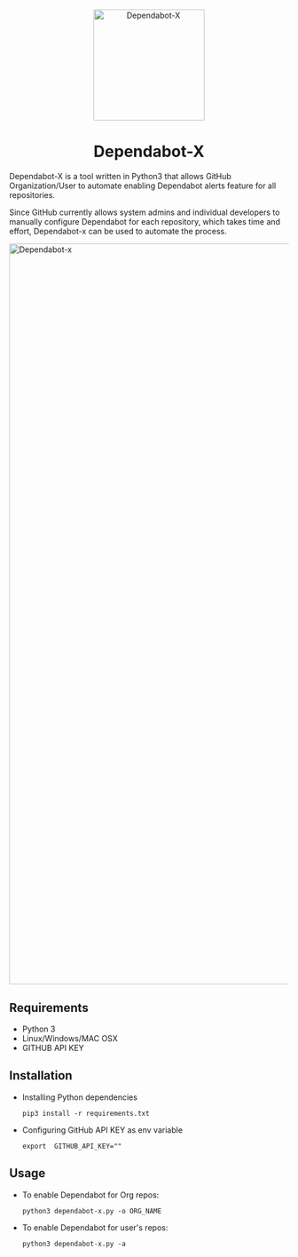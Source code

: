 # 
<p align="center">
  <img width="200" src="https://user-images.githubusercontent.com/55149010/127099805-4e36c8a0-143a-4b53-bc84-6d7fc2f14d6b.png" alt="Dependabot-X">
<h1 align="center">Dependabot-X</h1>
</p>





Dependabot-X is a tool written in Python3 that allows GitHub Organization/User to automate enabling Dependabot alerts feature for all repositories. 


Since GitHub currently allows system admins and individual developers to manually configure Dependabot for each repository, which takes time and effort, Dependabot-x can be used to automate the process.

<img width="1335" alt="Dependabot-x" src="https://user-images.githubusercontent.com/55149010/127097461-5259bf95-8e53-4335-8eaa-d2ca181a953e.png">


## Requirements <br>
* Python 3
* Linux/Windows/MAC OSX
* GITHUB API KEY

## Installation 

* Installing Python dependencies 

   ```pip3 install -r requirements.txt```

* Configuring GitHub API KEY as env variable

   ```export  GITHUB_API_KEY=""```
 

## Usage

* To enable Dependabot for Org repos: 

   ```python3 dependabot-x.py -o ORG_NAME ```
   
* To enable Dependabot for user's repos: 

   ```python3 dependabot-x.py -a ```

